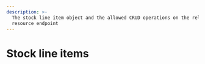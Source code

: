 ```yaml
---
description: >-
  The stock line item object and the allowed CRUD operations on the related
  resource endpoint
---
```


# Stock line items

